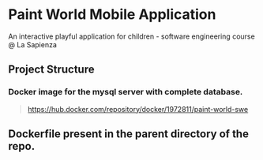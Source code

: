 # Paint World Mobile Application
An interactive playful application for children - software engineering course @ La Sapienza


## Project Structure





>
### Docker image for the mysql server with complete database.
>
> https://hub.docker.com/repository/docker/1972811/paint-world-swe

## Dockerfile present in the parent directory of the repo.

